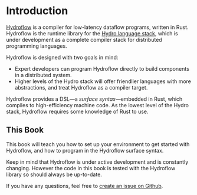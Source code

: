 # Introduction

[Hydroflow](https://github.com/hydro-project/hydroflow) is a compiler for low-latency 
dataflow programs, written in Rust. Hydroflow is the runtime library for the 
[Hydro language stack](./ecosystem.md), which is under development
as a complete compiler stack for distributed programming languages. 

Hydroflow is designed with two goals in mind:
- Expert developers can program Hydroflow directly to build components in a distributed system.
- Higher levels of the Hydro stack will offer friendlier languages with more abstractions, and treat Hydroflow as a compiler target.


Hydroflow provides a DSL—a *surface syntax*—embedded in Rust, which compiles to high-efficiency machine code. 
As the lowest level of the Hydro stack, Hydroflow
requires some knowledge of Rust to use. 
## This Book
This book will teach you how to set up your environment to get started with Hydroflow, and how to program in the Hydroflow surface syntax.

Keep in mind that Hydroflow is under active development and is constantly
changing. However the code in this book is tested with the Hydroflow library so should always be up-to-date.

If you have any questions, feel free to [create an issue on Github](https://github.com/hydro-project/hydroflow/issues/new).
